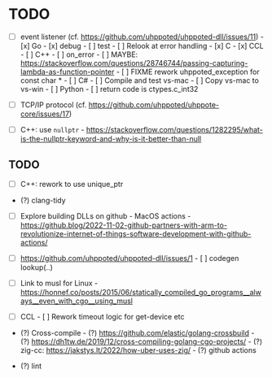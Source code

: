 # TODO

- [ ] event listener (cf. https://github.com/uhppoted/uhppoted-dll/issues/11)
      - [x] Go
            - [x] debug
            - [ ] test
            - [ ] Relook at error handling
      - [x] C
      - [x] CCL
      - [ ] C++
            - [ ] on_error
            - [ ] MAYBE: https://stackoverflow.com/questions/28746744/passing-capturing-lambda-as-function-pointer
            - [ ] FIXME rework uhppoted_exception for const char *
      - [ ] C#
            - [ ] Compile and test vs-mac
            - [ ] Copy vs-mac to vs-win
      - [ ] Python
            - [ ] return code is ctypes.c_int32

- [ ] TCP/IP protocol (cf. https://github.com/uhppoted/uhppote-core/issues/17)

- [ ] C++: use `nullptr`
      - https://stackoverflow.com/questions/1282295/what-is-the-nullptr-keyword-and-why-is-it-better-than-null

## TODO

- [ ] C++: rework to use unique_ptr
- (?) clang-tidy

- [ ] Explore building DLLs on github
      - MacOS actions
      - https://github.blog/2022-11-02-github-partners-with-arm-to-revolutionize-internet-of-things-software-development-with-github-actions/

- [ ] https://github.com/uhppoted/uhppoted-dll/issues/1
      - [ ] codegen lookup(..)

- [ ] Link to musl for Linux
      - https://honnef.co/posts/2015/06/statically_compiled_go_programs__always__even_with_cgo__using_musl

- [ ] CCL
      - [ ] Rework timeout logic for get-device etc

- (?) Cross-compile
      - (?) https://github.com/elastic/golang-crossbuild
      - (?) https://dh1tw.de/2019/12/cross-compiling-golang-cgo-projects/
      - (?) zig-cc: https://jakstys.lt/2022/how-uber-uses-zig/
      - (?) github actions

- (?) lint

